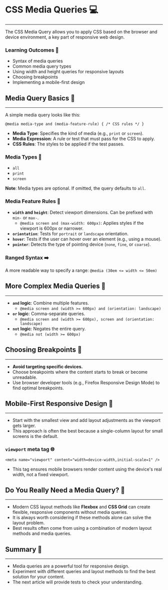 # CSS Media Queries 💻
---
The CSS Media Query allows you to apply CSS based on the browser and device environment, a key part of responsive web design.


### Learning Outcomes 🧠
* Syntax of media queries
* Common media query types
* Using width and height queries for responsive layouts
* Choosing breakpoints
* Implementing a mobile-first design

## Media Query Basics 📜
---
A simple media query looks like this:

`@media media-type and (media-feature-rule) { /* CSS rules */ }`

* **Media Type**: Specifies the kind of media (e.g., `print` or `screen`).
* **Media Expression**: A rule or test that must pass for the CSS to apply.
* **CSS Rules**: The styles to be applied if the test passes.

### Media Types 📄
* `all`
* `print`
* `screen`

**Note**: Media types are optional. If omitted, the query defaults to `all`.

### Media Feature Rules 📏
* **`width` and `height`**: Detect viewport dimensions. Can be prefixed with `min-` or `max-`.
    * `@media screen and (max-width: 600px)`: Applies styles if the viewport is 600px or narrower.
* **`orientation`**: Tests for `portrait` or `landscape` orientation.
* **`hover`**: Tests if the user can hover over an element (e.g., using a mouse).
* **`pointer`**: Detects the type of pointing device (`none`, `fine`, or `coarse`).

### Ranged Syntax ➡️
A more readable way to specify a range:
`@media (30em <= width <= 50em)`

## More Complex Media Queries 🔗
---
* **`and` logic**: Combine multiple features.
    * `@media screen and (width >= 600px) and (orientation: landscape)`
* **`or` logic**: Comma-separate queries.
    * `@media screen and (width >= 600px), screen and (orientation: landscape)`
* **`not` logic**: Negates the entire query.
    * `@media not (width >= 600px)`

## Choosing Breakpoints 🎯
---
* **Avoid targeting specific devices.**
* Choose breakpoints where the content starts to break or become unreadable.
* Use browser developer tools (e.g., Firefox Responsive Design Mode) to find optimal breakpoints.

## Mobile-First Responsive Design 📱
---
* Start with the smallest view and add layout adjustments as the viewport gets larger.
* This approach is often the best because a single-column layout for small screens is the default.

### `viewport` meta tag 🌐
` <meta name="viewport" content="width=device-width,initial-scale=1" /> `
* This tag ensures mobile browsers render content using the device's real width, not a fixed viewport.

## Do You Really Need a Media Query? 🤔
---
* Modern CSS layout methods like **Flexbox** and **CSS Grid** can create flexible, responsive components without media queries.
* It is always worth considering if these methods alone can solve the layout problem.
* Best results often come from using a combination of modern layout methods and media queries.

## Summary 📝
---
* Media queries are a powerful tool for responsive design.
* Experiment with different queries and layout methods to find the best solution for your content.
* The next article will provide tests to check your understanding.